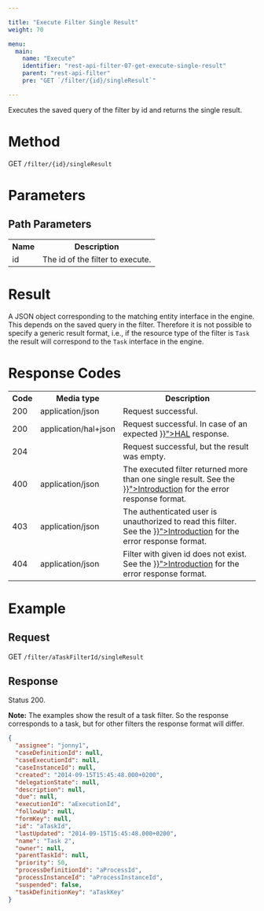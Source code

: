 ```yaml
---

title: "Execute Filter Single Result"
weight: 70

menu:
  main:
    name: "Execute"
    identifier: "rest-api-filter-07-get-execute-single-result"
    parent: "rest-api-filter"
    pre: "GET `/filter/{id}/singleResult`"

---
```


Executes the saved query of the filter by id and returns the single result.

# Method

GET `/filter/{id}/singleResult`

# Parameters

## Path Parameters

<table class="table table-striped">
  <tr>
    <th>Name</th>
    <th>Description</th>
  </tr>
  <tr>
    <td>id</td>
    <td>The id of the filter to execute.</td>
  </tr>
</table>


# Result

A JSON object corresponding to the matching entity interface in the engine.  This depends on the
saved query in the filter. Therefore it is not possible to specify a generic result format, i.e., if
the resource type of the filter is `Task` the result will correspond to the `Task` interface in the
engine.

# Response Codes

<table class="table table-striped">
  <tr>
    <th>Code</th>
    <th>Media type</th>
    <th>Description</th>
  </tr>
  <tr>
    <td>200</td>
    <td>application/json</td>
    <td>Request successful.</td>
  </tr>
  <tr>
    <td>200</td>
    <td>application/hal+json</td>
    <td>Request successful. In case of an expected <a href="../../reference/rest/overview/hal.md" >}}">HAL</a> response.</td>
  </tr>
  <tr>
    <td>204</td>
    <td></td>
    <td>Request successful, but the result was empty.</td>
  </tr>
  <tr>
    <td>400</td>
    <td>application/json</td>
    <td>
      The executed filter returned more than one single result. See the
      <a href="../../reference/rest/overview/_index.md#error-handling" >}}">Introduction</a> for the error response format.
    </td>
  </tr>
  <tr>
    <td>403</td>
    <td>application/json</td>
    <td>
       The authenticated user is unauthorized to read this filter.
      See the <a href="../../reference/rest/overview/_index.md#error-handling" >}}">Introduction</a> for the error response format.
    </td>
  </tr>
  <tr>
    <td>404</td>
    <td>application/json</td>
    <td>
      Filter with given id does not exist. See the
      <a href="../../reference/rest/overview/_index.md#error-handling" >}}">Introduction</a> for the error response format.
    </td>
  </tr>
</table>


# Example

## Request

GET `/filter/aTaskFilterId/singleResult`

## Response

Status 200.

<div class="alert alert-warning" role="alert">
  <strong>Note:</strong> The examples show the result of a task filter. So the response corresponds
  to a task, but for other filters the response format will differ.
</div>

```json
{
  "assignee": "jonny1",
  "caseDefinitionId": null,
  "caseExecutionId": null,
  "caseInstanceId": null,
  "created": "2014-09-15T15:45:48.000+0200",
  "delegationState": null,
  "description": null,
  "due": null,
  "executionId": "aExecutionId",
  "followUp": null,
  "formKey": null,
  "id": "aTaskId",
  "lastUpdated": "2014-09-15T15:45:48.000+0200",
  "name": "Task 2",
  "owner": null,
  "parentTaskId": null,
  "priority": 50,
  "processDefinitionId": "aProcessId",
  "processInstanceId": "aProcessInstanceId",
  "suspended": false,
  "taskDefinitionKey": "aTaskKey"
}
```
